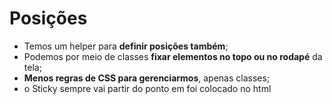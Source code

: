 # Posições
- Temos um helper para **definir posições também**;
- Podemos por meio de classes **fixar elementos no topo ou no rodapé** da tela;
- **Menos regras de CSS para gerenciarmos**, apenas classes;
- o Sticky sempre vai partir do ponto em foi colocado no html

~~~~html

~~~~